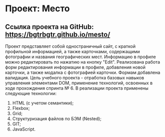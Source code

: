 # Проект: Место

## Ссылка проекта на GitHub: https://bgtrbgtr.github.io/mesto/

Проект представляет собой одностраничный сайт, c краткой профильной информацией, а также карточками, содержащими фотографии и названия географических мест. Информацию в профиле можно редактировать по нажатию на кнопку "Edit". Реализована работа форм редактирования информации в профиле, добавления новой карточки, а также модалка с фотографией карточки. Формам добавлена валидация.
Цель учебного проекта - отработка базовых навыков управления элементами DOM, применение технологий, освоенных в ходе прохождения спринта № 6.
В реализации проекта применены следующие технологии:

1. HTML (с учетом семантики);
2. Flexbox;
3. Grid;
4. Структуризация файлов по БЭМ (Nested);
5. GIT;
6. JavaScript.
